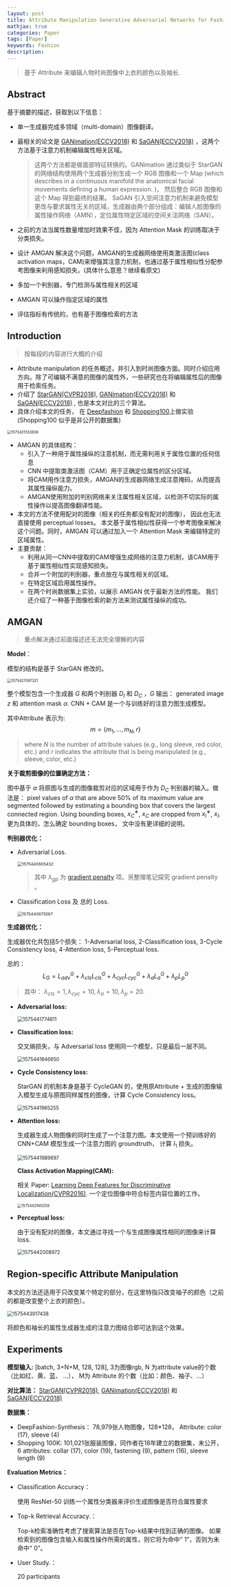 ```yaml
---
layout: post
title: Attribute Manipulation Generative Adversarial Networks for Fashion Images(ICCV2019)
mathjax: true
categories: Paper
tags: [Paper]
keywords: Fashion
description: 
---
```


> 基于 Attribute 来编辑人物时尚图像中上衣的颜色以及袖长.

## Abstract

基于摘要的描述，获取到以下信息：

- 单一生成器完成多领域（multi-domain）图像翻译。

- 最相关的论文是 [GANimation(ECCV2018)]( http://openaccess.thecvf.com/content_ECCV_2018/papers/Albert_Pumarola_Anatomically_Coherent_Facial_ECCV_2018_paper.pdf ) 和 [SaGAN(ECCV2018)]( http://openaccess.thecvf.com/content_ECCV_2018/papers/Gang_Zhang_Generative_Adversarial_Network_ECCV_2018_paper.pdf ) ，这两个方法基于注意力机制编辑属性相关区域。

  > 这两个方法都是做面部特征转换的。GANimation 通过类似于 StarGAN 的网络结构使用两个生成器分别生成一个 RGB 图像和一个 Map (which describes in a continuous manifold the anatomical facial movements defining a human expression. )， 然后整合 RGB 图像和这个 Map 得到最终的结果。 SaGAN  引入空间注意力机制来避免模型更改与要求属性无关的区域，生成器由两个部分组成：编辑人脸图像的属性操作网络（AMN），定位属性特定区域的空间关注网络（SAN）。

- 之前的方法当属性数量增加时效果不佳，因为 Attention Mask 的训练取决于分类损失。
- 设计 AMGAN 解决这个问题，AMGAN的生成器网络使用类激活图(class activation maps，CAM)来增强其注意力机制，也通过基于属性相似性分配参考图像来利用感知损失。(具体什么意思？继续看原文)
- 多加一个判别器，专门检测与属性相关的区域
- AMGAN 可以操作指定区域的属性
- 评估指标有传统的，也有基于图像检索的方法

## Introduction

> 按每段的内容进行大概的介绍

- Attribute manipulation 的任务概述，并引入到时尚图像方面。同时介绍应用方向。除了可编辑不满意的图像的属性外，一些研究也在将编辑属性后的图像用于检索任务。
- 介绍了 [StarGAN(CVPR2018)](http://openaccess.thecvf.com/content_cvpr_2018/papers/Choi_StarGAN_Unified_Generative_CVPR_2018_paper.pdf),  [GANimation(ECCV2018)](http://openaccess.thecvf.com/content_ECCV_2018/papers/Albert_Pumarola_Anatomically_Coherent_Facial_ECCV_2018_paper.pdf) 和 [SaGAN(ECCV2018)](http://openaccess.thecvf.com/content_ECCV_2018/papers/Gang_Zhang_Generative_Adversarial_Network_ECCV_2018_paper.pdf) , 也是本文对比的三个算法。
- 具体介绍本文的任务， 在 [Deepfashion](https://www.cv-foundation.org/openaccess/content_cvpr_2016/papers/Liu_DeepFashion_Powering_Robust_CVPR_2016_paper.pdf) 和 [Shopping100](https://ieeexplore.ieee.org/abstract/document/8354290)上做实验(Shopping100 似乎是非公开的数据集)

<img src="https://raw.githubusercontent.com/huangtao36/huangtao36.github.io/master/_posts/2019-12-04-AMGAN/assets/1575425133836.png" alt="1575425133836" style="zoom:60%;" />

- AMGAN 的具体结构：
  - 引入了一种用于属性操纵的注意机制，而无需利用关于属性位置的任何信息
  - CNN 中提取类激活图（CAM）用于正确定位属性的区分区域。
  - 将CAM用作注意力损失，AMGAN的生成器网络生成注意掩码，从而提高其属性操纵能力。
  - AMGAN使用附加的判别网络来关注属性相关区域，以检测不切实际的属性操作以提高图像翻译性能。
- 本文的方法不使用配对的图像（相关的任务都没有配对的图像）， 因此也无法直接使用 perceptual losses。 本文基于属性相似性获得一个参考图像来解决这个问题。同时，AMGAN 可以通过加入一个 Attention Mask 来编辑特定的区域属性。
- 主要贡献：
  - 利用从同一CNN中提取的CAM增强生成网络的注意力机制，该CAM用于基于属性相似性实现感知损失。
  - 合并一个附加的判别器，重点放在与属性相关的区域。
  - 在特定区域启用属性操作。
  - 在两个时尚数据集上实验，以展示 AMGAN 优于最新方法的性能。 我们还介绍了一种基于图像检索的新方法来测试属性操纵的成功。

## AMGAN

> 重点解决通过前面描述还无法完全理解的内容

**Model**：

模型的结构是基于 StarGAN 修改的。

<img src="https://raw.githubusercontent.com/huangtao36/huangtao36.github.io/master/_posts/2019-12-04-AMGAN/assets/1575427154341.png" alt="1575427097321" style="zoom:60%;" />

整个模型包含一个生成器 $G$ 和两个判别器 $D_I$ 和 $D_C$ ，$G$ 输出： generated image $z$ 和 attention mask $\alpha$. CNN + CAM 是一个与训练好的注意力图生成模型。

其中Attribute 表示为:
$$
m=\{m_1,\dots,m_N,r\}
$$

> where $N$ is the number of attribute values (e.g., long sleeve, red color, etc.) and $r$ indicates the attribute that is being manipulated (e.g., sleeve, color, etc.)

**关于裁剪图像的位置确定方法：**

图中基于 $\alpha$ 将原图与生成的图像裁剪对应的区域用于作为 $D_C$ 判别器的输入。做法是： pixel values of $\alpha$ that are above $50\%$ of its maximum value are segmented followed by estimating a bounding box that covers the largest connected region. Using bounding boxes, $x_C^∗$, $x_C$ are cropped from $x_I^∗$, $x_I$. 更为具体的，怎么确定 bounding boxes， 文中没有更详细的说明。

**判别器优化：**

- Adversarial Loss.

  <img src="https://raw.githubusercontent.com/huangtao36/huangtao36.github.io/master/_posts/2019-12-04-AMGAN/assets//1575440605432.png" alt="1575440605432" style="zoom: 67%;" />

  > 其中 $\lambda_{gp}$ 为 [gradient penalty]( https://arxiv.org/abs/1704.00028 ) 项。另整理笔记探究 gradient penalty 。

- Classification Loss 及 总的 Loss.

  <img src="https://raw.githubusercontent.com/huangtao36/huangtao36.github.io/master/_posts/2019-12-04-AMGAN/assets/1575440675567.png" alt="1575440675567" style="zoom: 67%;" />

**生成器优化：**

生成器优化共包括5个损失： 1-Adversarial loss, 2-Classification loss, 3-Cycle Consistency loss, 4-Attention loss, 5-Perceptual loss.   

总的：  
$$
L_G=L_{adv}^G+\lambda_{cls}L_{cls}^G+\lambda_{cyc}L_{cyc}^G+\lambda_{a}L_{a}^G+\lambda_{p}L_{p}^G
$$

> 其中： $\lambda_{cls} =1, \lambda_{cyc} = 10, \lambda_{a} = 10, \lambda_{p} = 20.$

- **Adversarial loss:**

  <img src="https://raw.githubusercontent.com/huangtao36/huangtao36.github.io/master/_posts/2019-12-04-AMGAN//assets/1575441774611.png" alt="1575441774611" style="zoom: 80%;" />

- **Classification loss:**

  交叉熵损失，与 Adversarial loss 使用同一个模型，只是最后一层不同。

  <img src="https://raw.githubusercontent.com/huangtao36/huangtao36.github.io/master/_posts/2019-12-04-AMGAN//assets/1575441846650.png" alt="1575441846650" style="zoom:80%;" />

- **Cycle Consistency loss:**

  StarGAN 的机制本身是基于 CycleGAN 的，使用原Attribute + 生成的图像输入模型生成与原图同样属性的图像，计算 Cycle Consistency loss。

  <img src="https://raw.githubusercontent.com/huangtao36/huangtao36.github.io/master/_posts/2019-12-04-AMGAN//assets/1575441965255.png" alt="1575441965255" style="zoom:80%;" />

- **Attention loss:**

  生成器生成人物图像的同时生成了一个注意力图。本文使用一个预训练好的 CNN+CAM 模型生成一个注意力图的 groundtruth， 计算 $l_1$ 损失。

  <img src="https://raw.githubusercontent.com/huangtao36/huangtao36.github.io/master/_posts/2019-12-04-AMGAN//assets/1575441989697.png" alt="1575441989697" style="zoom:80%;" />

  **Class Activation Mapping(CAM):**

  相关 Paper: [Learning Deep Features for Discriminative Localization(CVPR2016)](https://www.cv-foundation.org/openaccess/content_cvpr_2016/papers/Zhou_Learning_Deep_Features_CVPR_2016_paper.pdf). 一个定位图像中符合标签内容位置的工作。

  <img src="https://raw.githubusercontent.com/huangtao36/huangtao36.github.io/master/_posts/2019-12-04-AMGAN//assets/1575442945259.png" alt="1575442945259" style="zoom:60%;" />

- **Perceptual loss:**

  由于没有配对的图像，本文通过寻找一个与生成图像属性相同的图像来计算 loss.

  <img src="https://raw.githubusercontent.com/huangtao36/huangtao36.github.io/master/_posts/2019-12-04-AMGAN//assets/1575442008972.png" alt="1575442008972" style="zoom:80%;" />

## Region-speciﬁc Attribute Manipulation

本文的方法还适用于只改变某个特定的部分，在这里特指只改变袖子的颜色（之前的都是改变整个上衣的颜色）。

<img src="https://raw.githubusercontent.com/huangtao36/huangtao36.github.io/master/_posts/assets/1575443917438.png" alt="1575443917438" style="zoom: 80%;" />

将颜色和袖长的属性生成器生成的注意力图结合即可达到这个效果。

##  Experiments

**模型输入:** [batch, 3+N+M, 128, 128], 3为图像rgb, N 为attribute value的个数（比如红、黄、蓝、 …）， M为 Attribute 的个数（比如：颜色、袖子、…）

**对比算法：**  [StarGAN(CVPR2018)](http://openaccess.thecvf.com/content_cvpr_2018/papers/Choi_StarGAN_Unified_Generative_CVPR_2018_paper.pdf),  [GANimation(ECCV2018)](http://openaccess.thecvf.com/content_ECCV_2018/papers/Albert_Pumarola_Anatomically_Coherent_Facial_ECCV_2018_paper.pdf) 和 [SaGAN(ECCV2018)](http://openaccess.thecvf.com/content_ECCV_2018/papers/Gang_Zhang_Generative_Adversarial_Network_ECCV_2018_paper.pdf)

**数据集：**

- DeepFashion-Synthesis： 78,979张人物图像，128*128， Attribute: color (17), sleeve (4) 
- Shopping 100K: 101,021张服装图像，同作者在18年建立的数据集，未公开，6 attributes: collar
  (17), color (19), fastening (9), pattern (16), sleeve length (9)

**Evaluation Metrics：**

- Classiﬁcation Accuracy：

  使用 ResNet-50 训练一个属性分类器来评价生成图像是否符合属性要求

- Top-k Retrieval Accuracy.：

  Top-k检索准确性考虑了搜索算法是否在Top-k结果中找到正确的图像。 如果检索到的图像包含输入和属性操作所需的属性，则它将为命中“ 1”，否则为未命中“ 0”。

- User Study.：

   20 participants
